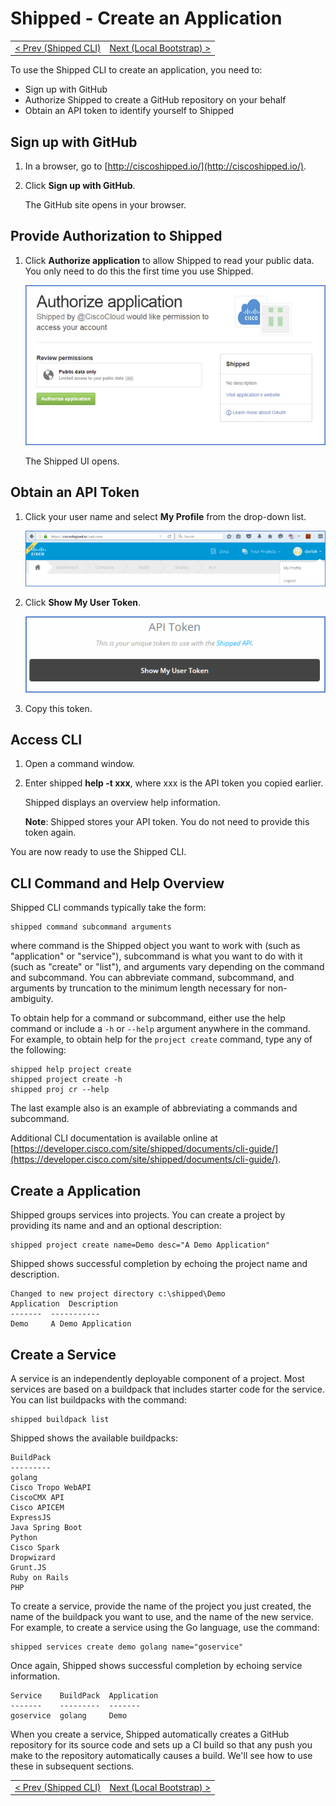 # Shipped - Create an Application
<table><tr>
<td align="left"><a href="1.md">&lt; Prev (Shipped CLI)</a></td>
<td align="right"><a href="1.md"><a href="3.md">Next (Local Bootstrap) ></a></td>
</tr></table>

To use the Shipped CLI to create an application, you need to:

- Sign up with GitHub
- Authorize Shipped to create a GitHub repository on your behalf
- Obtain an API token to identify yourself to Shipped

## Sign up with GitHub

1. In a browser, go to [http://ciscoshipped.io/](http://ciscoshipped.io/).

1. Click **Sign up with GitHub**.

    The GitHub site opens in your browser.

## Provide Authorization to Shipped

1. Click **Authorize application** to allow Shipped to read your public data. You only need to do this the first time you use Shipped.

    ![](assets/authorize.png)

    The Shipped UI opens.

## Obtain an API Token 

1. Click your user name and select **My Profile** from the drop-down list. 
 
    ![](assets/profile.png)

1. Click **Show My User Token**. 

    ![](assets/token.png)

1. Copy this token. 

## Access CLI

1. Open a command window. 

1. Enter shipped **help -t xxx**, where xxx is the API token you copied earlier.

    Shipped displays an overview help information. 

    **Note**: Shipped stores your API token. You do not need to provide this token again. 

You are now ready to use the Shipped CLI.

<a name="Overview"></a>
## CLI Command and Help Overview

Shipped CLI commands typically take the form:

    shipped command subcommand arguments

where command is the Shipped object you want to work with (such as "application" or "service"), subcommand is what you want to do with it (such as "create" or "list"), and arguments vary depending on the command and subcommand. You can abbreviate command, subcommand, and arguments by truncation to the minimum length necessary for non-ambiguity.

To obtain help for a command or subcommand, either use the help command or include a `-h` or `--help` argument anywhere in the command. For example, to obtain help for the `project create` command, type any of the following:

    shipped help project create
    shipped project create -h
    shipped proj cr --help

The last example also is an example of abbreviating a commands and subcommand.

Additional CLI documentation is available online at [https://developer.cisco.com/site/shipped/documents/cli-guide/](https://developer.cisco.com/site/shipped/documents/cli-guide/). 

<a name="create"></a>
## Create a Application
Shipped groups services into projects.  You can create a project by providing its name and and an optional description: 

    shipped project create name=Demo desc="A Demo Application"

Shipped shows successful completion by echoing the project name and description.

    Changed to new project directory c:\shipped\Demo
    Application  Description
    -------  -----------
    Demo	 A Demo Application



<a name="service"></a>
## Create a Service
A service is an independently deployable component of a project. Most services are based on a buildpack that includes starter code for the service. You can list buildpacks with the command:

    shipped buildpack list

Shipped shows the available buildpacks:

    BuildPack
    ---------
    golang
    Cisco Tropo WebAPI
    CiscoCMX API
    Cisco APICEM
    ExpressJS
    Java Spring Boot
    Python
    Cisco Spark
    Dropwizard
    Grunt.JS
    Ruby on Rails
    PHP


To create a service, provide the name of the project you just created, the name of the buildpack you want to use, and the name of the new service.  For example, to create a service using the Go language, use the command:

    shipped services create demo golang name="goservice"

Once again, Shipped shows successful completion by echoing service information.

    Service    BuildPack  Application
    -------    ---------  -------
    goservice  golang     Demo

When you create a service, Shipped automatically creates a GitHub repository for its source code and sets up a CI build so that any push you make to the repository automatically causes a build.  We'll see how to use these in subsequent sections.
<table><tr>
<td align="left"><a href="1.md">&lt; Prev (Shipped CLI)</a></td>
<td align="right"><a href="1.md"><a href="3.md">Next (Local Bootstrap) ></a></td>
</tr></table>
        

